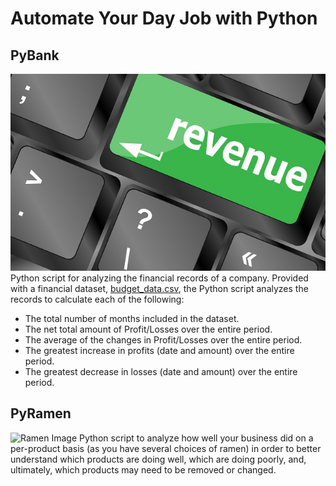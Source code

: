 # Automate Your Day Job with Python
## PyBank
![PyBank Image](Images/revenue-per-lead.jpg)
Python script for analyzing the financial records of a company. Provided with a financial dataset, [budget_data.csv](../PyBank/budget_data.csv), the Python script analyzes the records to calculate each of the following:

* The total number of months included in the dataset.
* The net total amount of Profit/Losses over the entire period.
* The average of the changes in Profit/Losses over the entire period.
* The greatest increase in profits (date and amount) over the entire period.
* The greatest decrease in losses (date and amount) over the entire period.

## PyRamen
![Ramen Image](Images/ramen.png)
Python script to analyze how well your business did on a per-product basis (as you have several choices of ramen) in order to better understand which products are doing well, which are doing poorly, and, ultimately, which products may need to be removed or changed.